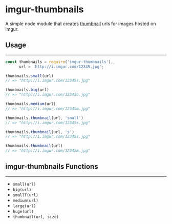 # imgur-thumbnails
A simple node module that creates [thumbnail](https://api.imgur.com/models/image#thumbs) urls for images hosted on imgur.

## Usage
-----
```js
const thumbnails = require('imgur-thumbnails'),
      url = 'http://i.imgur.com/12345.jpg';

thumbnails.small(url)
// => "http://i.imgur.com/12345s.jpg"    

thumbnails.big(url)
// => "http://i.imgur.com/12345b.jpg"

thumbnails.medium(url)
// => "http://i.imgur.com/12345m.jpg"

thumbnails.thumbnail(url, 'small')
// => "http://i.imgur.com/12345s.jpg"

thumbnails.thumbnail(url, 's')
// => "http://i.imgur.com/12345s.jpg"

thumbnails.thumbnail(url)
// => "http://i.imgur.com/12345m.jpg"
```
    
## imgur-thumbnails Functions
------------------
* `small(url)`
* `big(url)`
* `smallT(url)`
* `medium(url)`
* `large(url)`
* `huge(url)`
* `thumbnail(url, size)`
